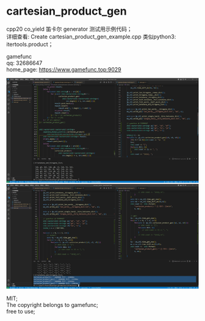 # cartesian_product_gen  
cpp20 co_yield 笛卡尔 generator 测试用示例代码；  
详细查看: Create cartesian_product_gen_example.cpp 
类似python3: itertools.product； 

gamefunc  
qq: 32686647  
home_page: https://www.gamefunc.top:9029  
  
![image](https://github.com/gamefunc/cartesian_product_gen/blob/main/cartesian_01.jpg)  
![image](https://github.com/gamefunc/cartesian_product_gen/blob/main/cartesian_02.jpg)  

MIT;   
The copyright belongs to gamefunc;   
free to use;
